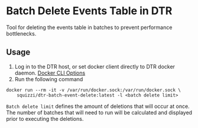 # Batch Delete Events Table in DTR
Tool for deleting the events table in batches to prevent performance
bottlenecks.

## Usage
1. Log in to the DTR host, or set docker client directly to DTR docker daemon. [Docker CLI Options](https://docs.docker.com/engine/reference/commandline/cli/)
2. Run the following command
```
docker run --rm -it -v /var/run/docker.sock:/var/run/docker.sock \
    squizzi/dtr-batch-event-delete:latest -l <batch delete limit>
```

`Batch delete limit` defines the amount of deletions that will occur at once.
The number of batches that will need to run will be calculated and displayed prior to executing the deletions.
